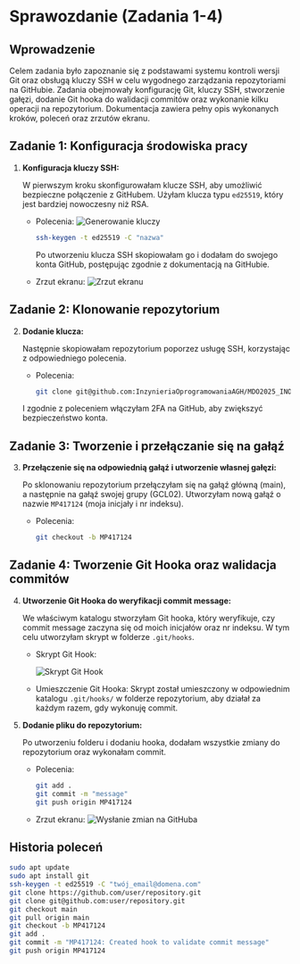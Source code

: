 # Sprawozdanie (Zadania 1-4)

## Wprowadzenie

Celem zadania było zapoznanie się z podstawami systemu kontroli wersji Git oraz obsługą kluczy SSH w celu wygodnego zarządzania repozytoriami na GitHubie. Zadania obejmowały konfigurację Git, kluczy SSH, stworzenie gałęzi, dodanie Git hooka do walidacji commitów oraz wykonanie kilku operacji na repozytorium. Dokumentacja zawiera pełny opis wykonanych kroków, poleceń oraz zrzutów ekranu.

## Zadanie 1: Konfiguracja środowiska pracy

1. **Konfiguracja kluczy SSH:**

   W pierwszym kroku skonfigurowałam klucze SSH, aby umożliwić bezpieczne połączenie z GitHubem. Użyłam klucza typu `ed25519`, który jest bardziej nowoczesny niż RSA.


   - Polecenia:
     ![Generowanie kluczy](https://github.com/InzynieriaOprogramowaniaAGH/MDO2025_INO/blob/MP417124/INO/GCL02/MP417124/Sprawozdanie1/Screenshots/Screenshot%202025-03-15%20at%204.19.21%E2%80%AFPM.png)
   
     ```bash
     ssh-keygen -t ed25519 -C "nazwa"
     ```
     Po utworzeniu klucza SSH skopiowałam go i dodałam do swojego konta GitHub, postępując zgodnie z dokumentacją na GitHubie.

   - Zrzut ekranu:
     ![Zrzut ekranu](https://github.com/InzynieriaOprogramowaniaAGH/MDO2025_INO/blob/MP417124/INO/GCL02/MP417124/Sprawozdanie1/Screenshots/Screenshot%202025-03-15%20at%204.27.12%E2%80%AFPM.png)

## Zadanie 2: Klonowanie repozytorium

2. **Dodanie klucza:**

   Następnie skopiowałam repozytorium poporzez usługę SSH, korzystając z odpowiedniego polecenia. 
   - Polecenia:
     ```bash
     git clone git@github.com:InzynieriaOprogramowaniaAGH/MDO2025_INO.git
     ```
   I zgodnie z poleceniem włączyłam 2FA na GitHub, aby zwiększyć bezpieczeństwo konta.
   
## Zadanie 3: Tworzenie i przełączanie się na gałąź

3. **Przełączenie się na odpowiednią gałąź i utworzenie własnej gałęzi:**

   Po sklonowaniu repozytorium przełączyłam się na gałąź główną (main), a następnie na gałąź swojej grupy (GCL02). Utworzyłam nową gałąź o nazwie `MP417124` (moja inicjały i nr indeksu).

   - Polecenia:
     ```bash
     git checkout -b MP417124
     ```

## Zadanie 4: Tworzenie Git Hooka oraz walidacja commitów

4. **Utworzenie Git Hooka do weryfikacji commit message:**

   We właściwym katalogu stworzyłam Git hooka, który weryfikuje, czy commit message zaczyna się od moich inicjałów oraz nr indeksu. W tym celu utworzyłam skrypt w folderze `.git/hooks`.

   - Skrypt Git Hook:
   
     ![Skrypt Git Hook](https://github.com/InzynieriaOprogramowaniaAGH/MDO2025_INO/blob/MP417124/INO/GCL02/MP417124/Sprawozdanie1/Screenshots/Screenshot%202025-03-15%20at%204.31.45%E2%80%AFPM.png)
     

   - Umieszczenie Git Hooka:
     Skrypt został umieszczony w odpowiednim katalogu `.git/hooks/` w folderze repozytorium, aby działał za każdym razem, gdy wykonuję commit.

6. **Dodanie pliku do repozytorium:**

   Po utworzeniu folderu i dodaniu hooka, dodałam wszystkie zmiany do repozytorium oraz wykonałam commit.

   - Polecenia:
     ```bash
     git add .
     git commit -m "message"
     git push origin MP417124
     ```

   - Zrzut ekranu:
     ![Wysłanie zmian na GitHuba](https://github.com/InzynieriaOprogramowaniaAGH/MDO2025_INO/blob/MP417124/INO/GCL02/MP417124/Sprawozdanie1/Screenshots/Screenshot%202025-03-15%20at%205.03.45%E2%80%AFPM.png)


## Historia poleceń

```bash
sudo apt update
sudo apt install git
ssh-keygen -t ed25519 -C "twój_email@domena.com"
git clone https://github.com/user/repository.git
git clone git@github.com:user/repository.git
git checkout main
git pull origin main
git checkout -b MP417124
git add .
git commit -m "MP417124: Created hook to validate commit message"
git push origin MP417124
